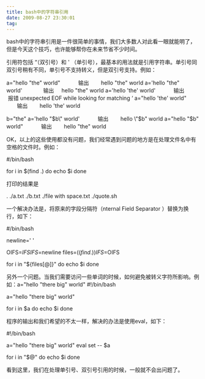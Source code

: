 ```yaml
---
title: bash中的字符串引用
date: 2009-08-27 23:30:01
tag: 
---
```


bash中的字符串引用是一件很简单的事情，我们大多数人对此看一眼就能明了，但是今天这个技巧，也许能够帮你在未来节省不少时间。

引用符包括 “（双引号）和 ' （单引号），最基本的用法就是引用字符串。单引号同双引号稍有不同，单引号不支持转义，但是双引号支持。例如：

a="hello \"the\" world"            输出        hello "the" world
a='hello "the" world'              输出     hello "the" world
a='hello \'the\' world'            输出        报错 unexpected EOF while looking for matching ‘
a="hello 'the' world"              输出        hello 'the' world

b="the"
a='hello \"$b\" world'            输出        hello \"$b\" world
a="hello \"$b\" world"            输出        hello "the" world

OK，以上的这些使用都没有问题，我们经常遇到问题的地方是在处理文件名中有空格的文件时。例如：

#/bin/bash

for i in $(find .)
do
echo $i
done

打印的结果是

.
./a.txt
./b.txt
./file
with
space.txt
./quote.sh

一个解决办法是，将原来的字段分隔符（nternal Field Separator ）替换为换行，如下：

#/bin/bash

newline='
'

OIFS=$IFS
IFS=$newline
files=($(find .))
IFS=$OIFS

for i in "${files[@]}"
do
echo $i
done


另外一个问题。当我们需要访问一些单词的时候，如何避免被转义字符所影响。例如：a="hello \"there big\" world"
#!/bin/bash

a="hello \"there big\" world"

for i in $a
do
echo $i
done

程序的输出和我们希望的不太一样，解决的办法是使用eval，如下：

#!/bin/bash

a="hello \"there big\" world"
eval set -- $a

for i in "$@"
do
echo $i
done

看到这里，我们在处理单引号、双引号引用的时候，一般就不会出问题了。











